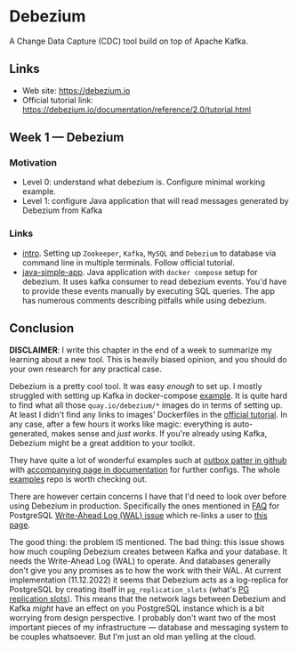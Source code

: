 # Debezium

A Change Data Capture (CDC) tool build on top of Apache Kafka.

## Links

- Web site: https://debezium.io
- Official tutorial link: https://debezium.io/documentation/reference/2.0/tutorial.html

## Week 1 — Debezium

### Motivation

- Level 0: understand what debezium is. Configure minimal working example.
- Level 1: configure Java application that will read messages generated by Debezium from Kafka

### Links

- [intro](./intro). Setting up `Zookeeper`, `Kafka`, `MySQL` and `Debezium` to database via command line
  in multiple terminals. Follow official tutorial.
- [java-simple-app](./simple-app). Java application with `docker compose` setup for debezium. It uses 
kafka consumer to read debezium events. You'd have to provide these events manually by executing SQL queries. 
The app has numerous comments describing pitfalls while using debezium.


## Conclusion

**DISCLAIMER**: I write this chapter in the end of a week to summarize my learning about a new tool. This is heavily biased
opinion, and you should do your own research for any practical case. 

Debezium is a pretty cool tool. It was easy *enough* to set up. I mostly struggled with setting up Kafka in docker-compose
[example](./simple-app). It is quite hard to find what all those `quay.io/debezium/*` images do in terms of setting up. 
At least I didn't find any links to images' Dockerfiles in the [official tutorial](https://debezium.io/documentation/reference/2.0/tutorial.html). 
In any case, after a few hours it works like magic: everything is auto-generated, makes sense and *just works*. If you're 
already using Kafka, Debezium might be a great addition to your toolkit. 

They have quite a lot of wonderful examples such at [outbox patter in github](https://github.com/debezium/debezium-examples/tree/main/outbox)
with [accompanying page in documentation](https://debezium.io/documentation/reference/stable/transformations/outbox-event-router.html) 
for further configs. The whole [examples](https://github.com/debezium/debezium-examples) repo is worth checking out.

There are however certain concerns I have that I'd need to look over before using Debezium in production. Specifically the ones
mentioned in [FAQ](https://debezium.io/documentation/faq/) for PostgreSQL [Write-Ahead Log (WAL) issue](https://debezium.io/documentation/faq/#why_debezium_postgresql_connector_causes_abnormal_consumption_of_wal_database_disk_space)
which re-links a user to [this page](https://debezium.io/documentation/reference/1.0/connectors/postgresql.html#wal-disk-space).

The good thing: the problem IS mentioned. The bad thing: this issue shows how much coupling Debezium creates between 
Kafka and your database. It needs the Write-Ahead Log (WAL) to operate. And databases generally don't give you any 
promises as to how the work with their WAL. At current implementation (11.12.2022) it seems that Debezium acts as a 
log-replica for PostgreSQL by creating itself in `pg_replication_slots` (what's [PG replication slots](https://www.postgresql.org/docs/9.4/warm-standby.html#STREAMING-REPLICATION-SLOTS)). This means that the network lags between Debezium and Kafka *might* have an effect 
on you PostgreSQL instance which is a bit worrying from design perspective. I probably don't want two of the most important 
pieces of my infrastructure — database and messaging system to be couples whatsoever. But I'm just an old man yelling at 
the cloud. 

